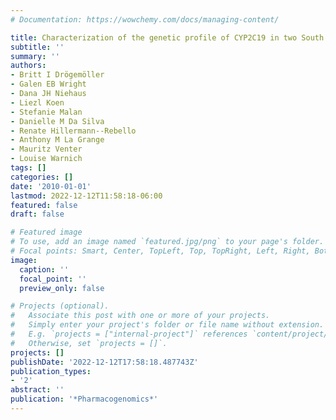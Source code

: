 ```yaml
---
# Documentation: https://wowchemy.com/docs/managing-content/

title: Characterization of the genetic profile of CYP2C19 in two South African populations
subtitle: ''
summary: ''
authors:
- Britt I Drögemöller
- Galen EB Wright
- Dana JH Niehaus
- Liezl Koen
- Stefanie Malan
- Danielle M Da Silva
- Renate Hillermann--Rebello
- Anthony M La Grange
- Mauritz Venter
- Louise Warnich
tags: []
categories: []
date: '2010-01-01'
lastmod: 2022-12-12T11:58:18-06:00
featured: false
draft: false

# Featured image
# To use, add an image named `featured.jpg/png` to your page's folder.
# Focal points: Smart, Center, TopLeft, Top, TopRight, Left, Right, BottomLeft, Bottom, BottomRight.
image:
  caption: ''
  focal_point: ''
  preview_only: false

# Projects (optional).
#   Associate this post with one or more of your projects.
#   Simply enter your project's folder or file name without extension.
#   E.g. `projects = ["internal-project"]` references `content/project/deep-learning/index.md`.
#   Otherwise, set `projects = []`.
projects: []
publishDate: '2022-12-12T17:58:18.487743Z'
publication_types:
- '2'
abstract: ''
publication: '*Pharmacogenomics*'
---
```

